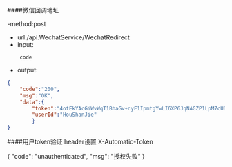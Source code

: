 ####微信回调地址

-method:post
- url:/api.WechatService/WechatRedirect
- input:
```param
    code

```

- output:
```json
{
    "code":"200",
    "msg":"OK",
    "data":{
        "token":"4otEkYAcGiWvWqT1BhaGv+nyF1IpmtgYwLI6XP6JqNAGZP1LpM7cUDAPu9e+LmLaZFWjhq/ohyyZvktgfIxVdg==",
        "userId":"HouShanJie"
        }
}
```

####用户token验证
header设置 X-Automatic-Token

{
    "code": "unauthenticated",
    "msg": "授权失败"
}











